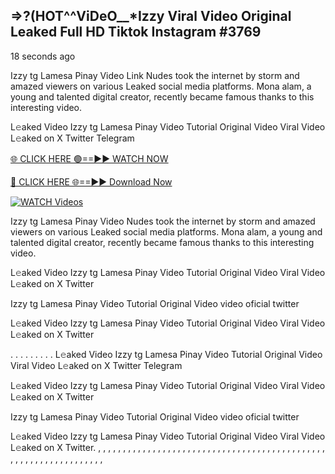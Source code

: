 ## =>?(HOT^^ViDeO__*Izzy Viral Video Original Leaked Full HD Tiktok Instagram #3769

18 seconds ago

Izzy tg Lamesa Pinay Video Link Nudes took the internet by storm and amazed viewers on various Leaked social media platforms. Mona alam, a young and talented digital creator, recently became famous thanks to this interesting video.

L𝚎aked Video Izzy tg Lamesa Pinay Video Tutorial Original Video Viral Video L𝚎aked on X Twitter Telegram

[🌐 CLICK HERE 🟢==►► WATCH NOW](https://dekho-ki-hoy-07-2k25.blogspot.com/2025/01/viral-on.html)

[🔴 CLICK HERE 🌐==►► Download Now](https://dekho-ki-hoy-07-2k25.blogspot.com/2025/01/viral-on.html)

[![WATCH Videos](https://i.imgur.com/dJHk4Zq.gif)](https://dekho-ki-hoy-07-2k25.blogspot.com/2025/01/viral-on.html)

Izzy tg Lamesa Pinay Video Nudes took the internet by storm and amazed viewers on various Leaked social media platforms. Mona alam, a young and talented digital creator, recently became famous thanks to this interesting video.

L𝚎aked Video Izzy tg Lamesa Pinay Video Tutorial Original Video Viral Video L𝚎aked on X Twitter

Izzy tg Lamesa Pinay Video Tutorial Original Video video oficial twitter

L𝚎aked Video Izzy tg Lamesa Pinay Video Tutorial Original Video Viral Video L𝚎aked on X Twitter

. . . . . . . . . L𝚎aked Video Izzy tg Lamesa Pinay Video Tutorial Original Video Viral Video L𝚎aked on X Twitter Telegram

L𝚎aked Video Izzy tg Lamesa Pinay Video Tutorial Original Video Viral Video L𝚎aked on X Twitter

Izzy tg Lamesa Pinay Video Tutorial Original Video video oficial twitter

L𝚎aked Video Izzy tg Lamesa Pinay Video Tutorial Original Video Viral Video L𝚎aked on X Twitter.
,
,
,
,
,
,
,
,
,
,
,
,
,
,
,
,
,
,
,
,
,
,
,
,
,
,
,
,
,
,
,
,
,
,
,
,
,
,
,
,
,
,
,
,
,
,
,
,
,
,
,
,
,
,
,
,
,
,
,
,
,
,
,
,
,